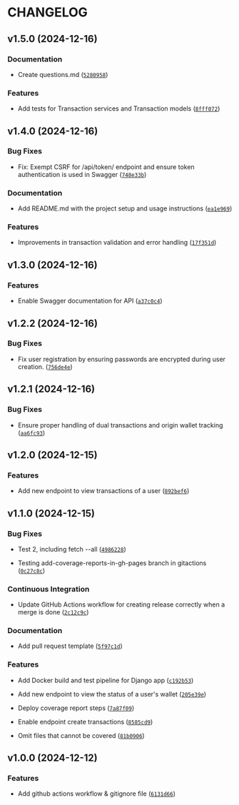 # CHANGELOG


## v1.5.0 (2024-12-16)

### Documentation

- Create questions.md
  ([`5280958`](https://github.com/rubengonzlez17/wallet_service/commit/52809582f6f6640d964d14650f7feae6e80f3b2c))

### Features

- Add tests for Transaction services and Transaction models
  ([`8fff072`](https://github.com/rubengonzlez17/wallet_service/commit/8fff072a522b7799cf0ae9fad903d13eb2e728ca))


## v1.4.0 (2024-12-16)

### Bug Fixes

- Fix: Exempt CSRF for /api/token/ endpoint and ensure token authentication is used in Swagger
  ([`748e33b`](https://github.com/rubengonzlez17/wallet_service/commit/748e33b6e9fb28545e2528a60df4d9a7b92678c4))

### Documentation

- Add README.md with the project setup and usage instructions
  ([`ea1e969`](https://github.com/rubengonzlez17/wallet_service/commit/ea1e9695322f6f08942c27cf43694c53684c9e7c))

### Features

- Improvements in transaction validation and error handling
  ([`17f351d`](https://github.com/rubengonzlez17/wallet_service/commit/17f351d8c3b516e3b86989fa9bd31a42f1964254))


## v1.3.0 (2024-12-16)

### Features

- Enable Swagger documentation for API
  ([`a37c0c4`](https://github.com/rubengonzlez17/wallet_service/commit/a37c0c4550fb01ecabcb6ac0f309459f49de065e))


## v1.2.2 (2024-12-16)

### Bug Fixes

- Fix user registration by ensuring passwords are encrypted during user creation.
  ([`756de4e`](https://github.com/rubengonzlez17/wallet_service/commit/756de4e1846d29bccbafef0b83e19b839669b422))


## v1.2.1 (2024-12-16)

### Bug Fixes

- Ensure proper handling of dual transactions and origin wallet tracking
  ([`aa6fc93`](https://github.com/rubengonzlez17/wallet_service/commit/aa6fc936c20feaa7a582abfc54718c9e942aba58))


## v1.2.0 (2024-12-15)

### Features

- Add new endpoint to view transactions of a user
  ([`892bef6`](https://github.com/rubengonzlez17/wallet_service/commit/892bef6fa91b9bf6f736b70825e03e3599ddf2a6))


## v1.1.0 (2024-12-15)

### Bug Fixes

- Test 2, including fetch --all
  ([`4986228`](https://github.com/rubengonzlez17/wallet_service/commit/498622817848ee3f199c753081039d232e2d90fa))

- Testing add-coverage-reports-in-gh-pages branch in gitactions
  ([`0c27c8c`](https://github.com/rubengonzlez17/wallet_service/commit/0c27c8c0cae7166029f81592bf82026a8922e3e9))

### Continuous Integration

- Update GitHub Actions workflow for creating release correctly when a merge is done
  ([`2c12c9c`](https://github.com/rubengonzlez17/wallet_service/commit/2c12c9c34a634131f1e73cb319d08b84548f2f79))

### Documentation

- Add pull request template
  ([`5f97c1d`](https://github.com/rubengonzlez17/wallet_service/commit/5f97c1d87d2190e08f649438c016eaa052b77d69))

### Features

- Add Docker build and test pipeline for Django app
  ([`c192b53`](https://github.com/rubengonzlez17/wallet_service/commit/c192b5317307e070b25f704c11ad8f57ae3bd20a))

- Add new endpoint to view the status of a user's wallet
  ([`205e39e`](https://github.com/rubengonzlez17/wallet_service/commit/205e39ef29eb139363efcdf4e0f177dd713908e3))

- Deploy coverage report steps
  ([`7a87f09`](https://github.com/rubengonzlez17/wallet_service/commit/7a87f09118744d8fb62e3dd83d382acd81d5b395))

- Enable endpoint create transactions
  ([`8585cd9`](https://github.com/rubengonzlez17/wallet_service/commit/8585cd96092b28615f5c3f66554a2d2b4e00cd1b))

- Omit files that cannot be covered
  ([`81b0906`](https://github.com/rubengonzlez17/wallet_service/commit/81b0906d5148e49601df0387a4b6262b31dc96de))


## v1.0.0 (2024-12-12)

### Features

- Add github actions workflow & gitignore file
  ([`6131d66`](https://github.com/rubengonzlez17/wallet_service/commit/6131d667771c071d3024265a4b3548114498e903))
